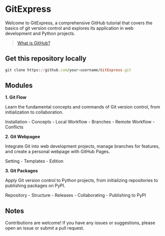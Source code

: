 # GitExpress

Welcome to GitExpress, a comprehensive GitHub tutorial that covers the basics of git version control and explores its application in web development and Python projects.

> [What is GitHub?](https://www.youtube.com/watch?v=pBy1zgt0XPc)



## Get this repository locally 

```ruby
git clone https://github.com/your-username/GitExpress.git
```


## Modules

**1. Git Flow**

Learn the fundamental concepts and commands of Git version control, from initialization to collaboration.

Installation - Concepts - Local Workflow - Branches - Remote Workflow - Conflicts


**2. Git Webpagee**

Integrate Git into web development projects, manage branches for features, and create a personal webpage with GitHub Pages.

Setting - Templates - Edition


**3. Git Packages**

Apply Git version control to Python projects, from initializing repositories to publishing packages on PyPI.

Repository - Structure - Releases - Collaborating - Publishing to PyPI



## Notes

Contributions are welcome! If you have any issues or suggestions, please open an issue or submit a pull request.
